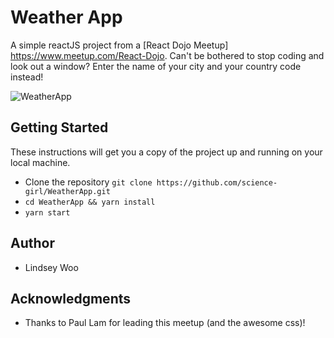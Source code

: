# Weather App

A simple reactJS project from a [React Dojo Meetup] https://www.meetup.com/React-Dojo.
Can't be bothered to stop coding and look out a window? Enter the name of your city and your country code instead!

![WeatherApp](https://thumbs.gfycat.com/ShockingUnfortunateIrishsetter-size_restricted.gif)

## Getting Started

These instructions will get you a copy of the project up and running on your local machine.

* Clone the repository `git clone https://github.com/science-girl/WeatherApp.git`
* `cd WeatherApp && yarn install`
* `yarn start`

## Author

* Lindsey Woo

## Acknowledgments

* Thanks to Paul Lam for leading this meetup (and the awesome css)!
